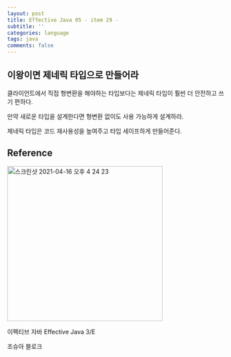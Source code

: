 ```yaml
---
layout: post
title: Effective Java 05 - item 29 -
subtitle: ''
categories: language
tags: java
comments: false
---
```


## 이왕이면 제네릭 타입으로 만들어라

클라이언트에서 직접 형변환을 해야하는 타입보다는 제네릭 타입이 훨씬 더 안전하고 쓰기 편하다.

만약 새로운 타입을 설계한다면 형변환 없이도 사용 가능하게 설계하라.

제네릭 타입은 코드 재사용성을 높여주고 타입 세이프하게 만들어준다.

## Reference

<img width="360" alt="스크린샷 2021-04-16 오후 4 24 23" src="https://user-images.githubusercontent.com/43809168/114987533-3e449400-9ed0-11eb-9b5f-a24f73b6f138.png">

이펙티브 자바 Effective Java 3/E

조슈아 블로크
